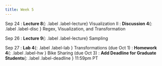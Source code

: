 ```yaml
---
title: Week 5
---
```


Sep 24
: **Lecture 8**{: .label .label-lecture} Visualization II
: **Discussion 4**{: .label .label-disc } Regex, Visualization, and Transformation


Sep 26
: **Lecture 9**{: .label .label-lecture} Sampling


Sep 27
: **Lab 4**{: .label .label-lab } Transformations (due Oct 1)
: **Homework 4**{: .label .label-hw } Bike Sharing (due Oct 3)
: **Add Deadline for Graduate Students**{: .label .label-deadline } 11:59pm PT